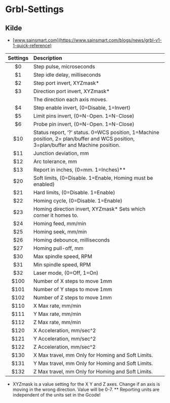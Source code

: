 # Grbl-Settings

## Kilde

* [www.sainsmart.com](https://www.sainsmart.com/blogs/news/grbl-v1-1-quick-reference)

|Settings|Description|
|:---:|:---|
|$0|Step pulse, microseconds|
|$1|Step idle delay, milliseconds
|$2|Step port invert, XYZmask*
|$3|Direction port invert, XYZmask* 
||The direction each axis moves.|
|$4|Step enable invert, (0=Disable, 1=Invert)
|$5|Limit pins invert, (0=N-Open. 1=N-Close)
|$6|Probe pin invert, (0=N-Open. 1=N-Close)
|$10|Status report, ‘?’ status.  0=WCS position, 1=Machine position, 2= plan/buffer and WCS position, 3=plan/buffer and  Machine position.|
|$11|Junction deviation, mm|
|$12|Arc tolerance, mm|
|$13|Report in inches, (0=mm. 1=Inches)**|
|$20|Soft limits, (0=Disable. 1=Enable, Homing must be enabled)|
|$21|Hard limits, (0=Disable. 1=Enable)|
|$22|Homing cycle, (0=Disable. 1=Enable)|
|$23|Homing direction invert, XYZmask* Sets which corner it homes to.|
|$24|Homing feed, mm/min|
|$25|Homing seek, mm/min|
|$26|Homing debounce, milliseconds|
|$27|Homing pull-off, mm|
|$30|Max spindle speed, RPM|
|$31|Min spindle speed, RPM|
|$32|Laser mode, (0=Off, 1=On)|
|$100|Number of X steps to move 1mm|
|$101|Number of Y steps to move 1mm|
|$102|Number of Z steps to move 1mm|
|$110|X Max rate, mm/min|
|$111|Y Max rate, mm/min|
|$112|Z Max rate, mm/min|
|$120|X Acceleration, mm/sec^2|
|$121|Y Acceleration, mm/sec^2|
|$122|Z Acceleration, mm/sec^2|
|$130|X Max travel, mm Only for Homing and Soft Limits.|
|$131|Y Max travel, mm Only for Homing and Soft Limits.|
|$132|Z Max travel, mm Only for Homing and Soft Limits.|

* XYZmask is a value setting for the X Y and Z axes. Change if an axis is moving in the wrong direction. Value will be 0-7. ** Reporting units are independent of the units set in the Gcode!